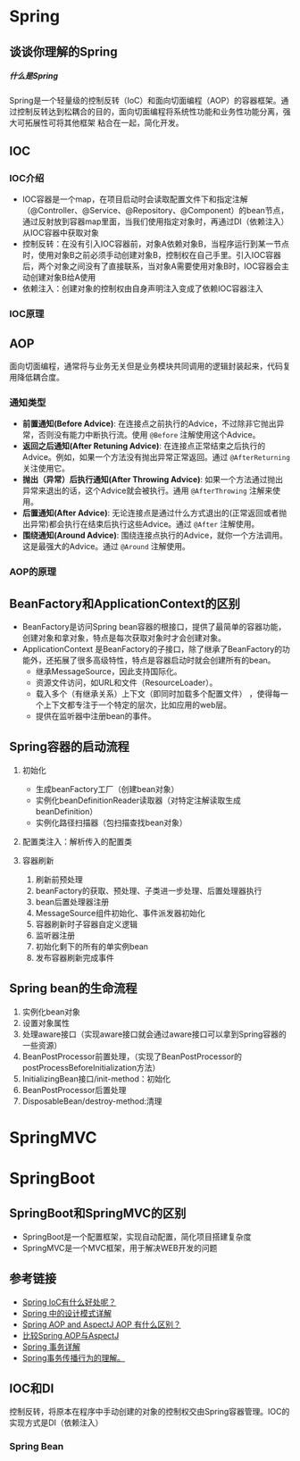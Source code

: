# Spring

## 谈谈你理解的Spring

##### 什么是Spring

​	Spring是一个轻量级的控制反转（IoC）和面向切面编程（AOP）的容器框架。通过控制反转达到松耦合的目的，面向切面编程将系统性功能和业务性功能分离，强大可拓展性可将其他框架 粘合在一起，简化开发。

## IOC

### IOC介绍

- IOC容器是一个map，在项目启动时会读取配置文件下和指定注解（@Controller、@Service、@Repository、@Component）的bean节点，通过反射放到容器map里面，当我们使用指定对象时，再通过DI（依赖注入）从IOC容器中获取对象
- 控制反转：在没有引入IOC容器前，对象A依赖对象B，当程序运行到某一节点时，使用对象B之前必须手动创建对象B，控制权在自己手里。引入IOC容器后，两个对象之间没有了直接联系，当对象A需要使用对象B时，IOC容器会主动创建对象B给A使用
- 依赖注入：创建对象的控制权由自身声明注入变成了依赖IOC容器注入

### IOC原理

## AOP

面向切面编程，通常将与业务无关但是业务模块共同调用的逻辑封装起来，代码复用降低耦合度。

### 通知类型

- **前置通知(Before Advice)**: 在连接点之前执行的Advice，不过除非它抛出异常，否则没有能力中断执行流。使用 `@Before` 注解使用这个Advice。
- **返回之后通知(After Retuning Advice)**: 在连接点正常结束之后执行的Advice。例如，如果一个方法没有抛出异常正常返回。通过 `@AfterReturning` 关注使用它。
- **抛出（异常）后执行通知(After Throwing Advice)**: 如果一个方法通过抛出异常来退出的话，这个Advice就会被执行。通用 `@AfterThrowing` 注解来使用。
- **后置通知(After Advice)**: 无论连接点是通过什么方式退出的(正常返回或者抛出异常)都会执行在结束后执行这些Advice。通过 `@After` 注解使用。
- **围绕通知(Around Advice)**: 围绕连接点执行的Advice，就你一个方法调用。这是最强大的Advice。通过 `@Around` 注解使用。

### AOP的原理

## BeanFactory和ApplicationContext的区别

- BeanFactory是访问Spring bean容器的根接口，提供了最简单的容器功能，创建对象和拿对象，特点是每次获取对象时才会创建对象。
- ApplicationContext 是BeanFactory的子接口，除了继承了BeanFactory的功能外，还拓展了很多高级特性，特点是容器启动时就会创建所有的bean。
  - 继承MessageSource，因此支持国际化。
  - 资源文件访问，如URL和文件（ResourceLoader）。
  - 载入多个（有继承关系）上下文（即同时加载多个配置文件） ，使得每一个上下文都专注于一个特定的层次，比如应用的web层。
  - 提供在监听器中注册bean的事件。

##  Spring容器的启动流程

1. 初始化
   - 生成beanFactory工厂（创建bean对象）
   - 实例化beanDefinitionReader读取器（对特定注解读取生成beanDefinition）
   - 实例化路径扫描器（包扫描查找bean对象）
2. 配置类注入：解析传入的配置类
3. 容器刷新

   1. 刷新前预处理
   2. beanFactory的获取、预处理、子类进一步处理、后置处理器执行
   3. bean后置处理器注册
   4. MessageSource组件初始化、事件派发器初始化
   5. 容器刷新时子容器自定义逻辑
   6. 监听器注册
   7. 初始化剩下的所有的单实例bean
   8. 发布容器刷新完成事件

## Spring bean的生命流程

1. 实例化bean对象
2. 设置对象属性
3. 处理aware接口（实现aware接口就会通过aware接口可以拿到Spring容器的一些资源）
4. BeanPostProcessor前置处理，（实现了BeanPostProcessor的postProcessBeforeInitialization方法）
5. InitializingBean接口/init-method：初始化
6. BeanPostProcessor后置处理
7. DisposableBean/destroy-method:清理

# SpringMVC

# SpringBoot

## SpringBoot和SpringMVC的区别

- SpringBoot是一个配置框架，实现自动配置，简化项目搭建复杂度
- SpringMVC是一个MVC框架，用于解决WEB开发的问题



## 参考链接

- [Spring IoC有什么好处呢？](https://www.zhihu.com/question/23277575/answer/169698662)
- [Spring 中的设计模式详解](https://javaguide.cn/system-design/framework/spring/spring-design-patterns-summary.html)
- [Spring AOP and AspectJ AOP 有什么区别？](https://blog.csdn.net/jiayoudangdang/article/details/123297362)
- [比较Spring AOP与AspectJ](https://juejin.cn/post/6844903555531276296)
- [Spring 事务详解](https://javaguide.cn/system-design/framework/spring/spring-transaction.html)
- [Spring事务传播行为的理解。](https://mp.weixin.qq.com/s?__biz=Mzg2OTA0Njk0OA==&mid=2247486668&idx=2&sn=0381e8c836442f46bdc5367170234abb&chksm=cea24307f9d5ca11c96943b3ccfa1fc70dc97dd87d9c540388581f8fe6d805ff548dff5f6b5b&token=1776990505&lang=zh_CN#rd)

## IOC和DI

控制反转，将原本在程序中手动创建的对象的控制权交由Spring容器管理。IOC的实现方式是DI（依赖注入）

### Spring Bean


